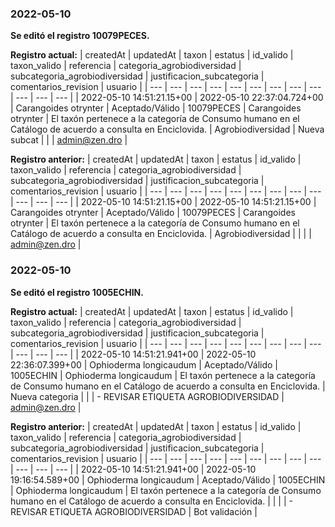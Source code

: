 
### 2022-05-10
**Se editó el registro 10079PECES.**

**Registro actual:**
| createdAt | updatedAt | taxon | estatus | id_valido | taxon_valido | referencia | categoria_agrobiodiversidad | subcategoria_agrobiodiversidad | justificacion_subcategoria | comentarios_revision | usuario |
| --- | --- | --- | --- | --- | --- | --- | --- | --- | --- | --- | --- |
| 2022-05-10 14:51:21.15+00 | 2022-05-10 22:37:04.724+00 | Carangoides otrynter | Aceptado/Válido | 10079PECES | Carangoides otrynter | El taxón pertenece a la categoría de Consumo humano en el Catálogo de acuerdo a consulta en Enciclovida. | Agrobiodiversidad | Nueva subcat |  |  | admin@zen.dro |

**Registro anterior:**
| createdAt | updatedAt | taxon | estatus | id_valido | taxon_valido | referencia | categoria_agrobiodiversidad | subcategoria_agrobiodiversidad | justificacion_subcategoria | comentarios_revision | usuario |
| --- | --- | --- | --- | --- | --- | --- | --- | --- | --- | --- | --- |
| 2022-05-10 14:51:21.15+00 | 2022-05-10 14:51:21.15+00 | Carangoides otrynter | Aceptado/Válido | 10079PECES | Carangoides otrynter | El taxón pertenece a la categoría de Consumo humano en el Catálogo de acuerdo a consulta en Enciclovida. | Agrobiodiversidad |  |  |  | admin@zen.dro |

### 2022-05-10
**Se editó el registro 1005ECHIN.**

**Registro actual:**
| createdAt | updatedAt | taxon | estatus | id_valido | taxon_valido | referencia | categoria_agrobiodiversidad | subcategoria_agrobiodiversidad | justificacion_subcategoria | comentarios_revision | usuario |
| --- | --- | --- | --- | --- | --- | --- | --- | --- | --- | --- | --- |
| 2022-05-10 14:51:21.941+00 | 2022-05-10 22:36:07.399+00 | Ophioderma longicaudum | Aceptado/Válido | 1005ECHIN | Ophioderma longicaudum | El taxón pertenece a la categoría de Consumo humano en el Catálogo de acuerdo a consulta en Enciclovida. | Nueva categoria |  |  |  - REVISAR ETIQUETA AGROBIODIVERSIDAD | admin@zen.dro |

**Registro anterior:**
| createdAt | updatedAt | taxon | estatus | id_valido | taxon_valido | referencia | categoria_agrobiodiversidad | subcategoria_agrobiodiversidad | justificacion_subcategoria | comentarios_revision | usuario |
| --- | --- | --- | --- | --- | --- | --- | --- | --- | --- | --- | --- |
| 2022-05-10 14:51:21.941+00 | 2022-05-10 19:16:54.589+00 | Ophioderma longicaudum | Aceptado/Válido | 1005ECHIN | Ophioderma longicaudum | El taxón pertenece a la categoría de Consumo humano en el Catálogo de acuerdo a consulta en Enciclovida. |  |  |  |  - REVISAR ETIQUETA AGROBIODIVERSIDAD | Bot validación |
